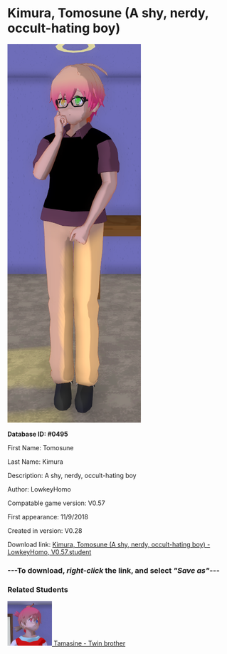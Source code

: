 # Kimura, Tomosune (A shy, nerdy, occult-hating boy)

<img src="../../Files/Images/Kimura, Tomosune (A shy, nerdy, occult-hating boy).png" title="Kimura, Tomosune (A shy, nerdy, occult-hating boy) - LowkeyHomo, V0.57">

**Database ID: #0495**

First Name: Tomosune

Last Name: Kimura

Description: A shy, nerdy, occult-hating boy

Author: LowkeyHomo

Compatable game version: V0.57

First appearance: 11/9/2018

Created in version: V0.28

Download link: <a href="https://raw.githubusercontent.com/Arbiter1223/Daigaku-Gurashi-Custom-Students/master/Files/Student%20Files/Kimura%2C%20Tomosune%20(A%20shy%2C%20nerdy%2C%20occult-hating%20boy)%20-%20LowkeyHomo%2C%20V0.57.student">Kimura, Tomosune (A shy, nerdy, occult-hating boy) - LowkeyHomo, V0.57.student</a>

### ---**To download, _right-click_ the link, and select _"Save as"_**---

### Related Students

<a href="Kimura, Tamasine (A sweet, girly, book-hating boy).md"><img src="../../Files/Thumbs/Kimura, Tamasine (A sweet, girly, book-hating boy).png" height="100" width="100" title="Kimura, Tamasine (A sweet, girly, book-hating boy) - LowkeyHomo, V0.57"></a><a href="Kimura, Tamasine (A sweet, girly, book-hating boy).md"> Tamasine - Twin brother</a>

